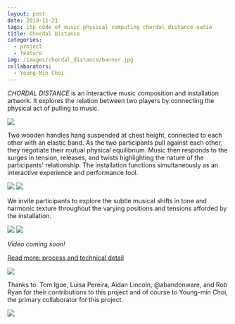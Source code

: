 ```yaml
---
layout: post
date: 2019-11-21
tags: itp code_of_music physical_computing chordal_distance audio
title: Chordal Distance
categories:
  - project
  - feature
img: /images/chordal_distance/banner.jpg
collaborators:
  - Young-Min Choi
---
```


_CHORDAL DISTANCE_ is an interactive music composition and installation artwork. It explores the relation between two players by connecting the physical act of pulling to music.

![](/images/chordal_distance/hanging1.jpg)

Two wooden handles hang suspended at chest height, connected to each other with an elastic band. As the two participants pull against each other, they negotiate their mutual physical equilibrium. Music then responds to the surges in tension, releases, and twists highlighting the nature of the participants' relationship. The installation functions simultaneously as an interactive experience and performance tool.

<img class='sm_img' src='/images/chordal_distance/handle-close1.jpg' />
<img class='sm_img' src='/images/chordal_distance/handle-close3.jpg' />

We invite participants to explore the subtle musical shifts in tone and harmonic texture throughout the varying positions and tensions afforded by the installation.

<img class='sm_img' src='/images/chordal_distance/playing2.jpg' />
<img class='sm_img' src='/images/chordal_distance/playing4.jpg' />

_Video coming soon!_

[Read more: process and technical detail](/tag/chordal_distance)

![](/images/chordal_distance/partners3.jpg)

Thanks to: Tom Igoe, Luisa Pereira, Aidan Lincoln, @abandonware, and Rob Ryan for their contributions to this project and of course to Young-min Choi, the primary collaborator for this project.

![](/images/chordal_distance/banner.jpg)
